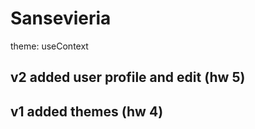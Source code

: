 # Sansevieria

theme: useContext

## v2 added user profile and edit (hw 5)

## v1 added themes (hw 4)
